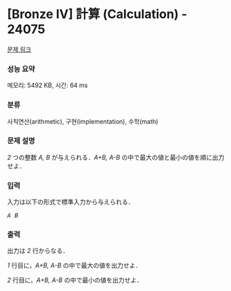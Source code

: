 # [Bronze IV] 計算 (Calculation) - 24075 

[문제 링크](https://www.acmicpc.net/problem/24075) 

### 성능 요약

메모리: 5492 KB, 시간: 64 ms

### 분류

사칙연산(arithmetic), 구현(implementation), 수학(math)

### 문제 설명

<p><var>2</var> つの整数 <var>A, B</var> が与えられる．<var>A+B, A-B</var> の中で最大の値と最小の値を順に出力せよ．</p>

### 입력 

 <p>入力は以下の形式で標準入力から与えられる．</p>

<pre><var>A</var> <var>B</var></pre>

### 출력 

 <p>出力は <var>2</var> 行からなる．</p>

<p><var>1</var> 行目に，<var>A+B, A-B</var> の中で最大の値を出力せよ．</p>

<p><var>2</var> 行目に，<var>A+B, A-B</var> の中で最小の値を出力せよ．</p>


